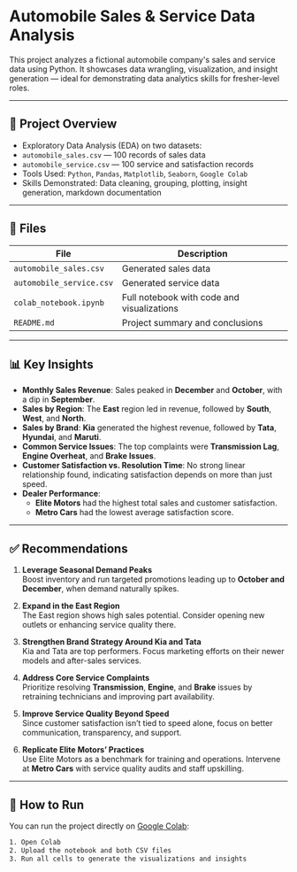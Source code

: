 # Automobile Sales & Service Data Analysis

This project analyzes a fictional automobile company's sales and service data using Python. It showcases data wrangling, visualization, and insight generation — ideal for demonstrating data analytics skills for fresher-level roles.

---

## 📁 Project Overview

-  Exploratory Data Analysis (EDA) on two datasets:
  - `automobile_sales.csv` — 100 records of sales data
  - `automobile_service.csv` — 100 service and satisfaction records
-  Tools Used: `Python`, `Pandas`, `Matplotlib`, `Seaborn`, `Google Colab`
-  Skills Demonstrated: Data cleaning, grouping, plotting, insight generation, markdown documentation

---

## 📂 Files

| File | Description |
|------|-------------|
| `automobile_sales.csv` | Generated sales data |
| `automobile_service.csv` | Generated service data |
| `colab_notebook.ipynb` | Full notebook with code and visualizations |
| `README.md` | Project summary and conclusions |

---

## 📊 Key Insights

- **Monthly Sales Revenue**: Sales peaked in **December** and **October**, with a dip in **September**.
- **Sales by Region**: The **East** region led in revenue, followed by **South**, **West**, and **North**.
- **Sales by Brand**: **Kia** generated the highest revenue, followed by **Tata**, **Hyundai**, and **Maruti**.
- **Common Service Issues**: The top complaints were **Transmission Lag**, **Engine Overheat**, and **Brake Issues**.
- **Customer Satisfaction vs. Resolution Time**: No strong linear relationship found, indicating satisfaction depends on more than just speed.
- **Dealer Performance**:
  - **Elite Motors** had the highest total sales and customer satisfaction.
  - **Metro Cars** had the lowest average satisfaction score.

---

## ✅ Recommendations

1. **Leverage Seasonal Demand Peaks**  
   Boost inventory and run targeted promotions leading up to **October and December**, when demand naturally spikes.

2. **Expand in the East Region**  
   The East region shows high sales potential. Consider opening new outlets or enhancing service quality there.

3. **Strengthen Brand Strategy Around Kia and Tata**  
   Kia and Tata are top performers. Focus marketing efforts on their newer models and after-sales services.

4. **Address Core Service Complaints**  
   Prioritize resolving **Transmission**, **Engine**, and **Brake** issues by retraining technicians and improving part availability.

5. **Improve Service Quality Beyond Speed**  
   Since customer satisfaction isn’t tied to speed alone, focus on better communication, transparency, and support.

6. **Replicate Elite Motors’ Practices**  
   Use Elite Motors as a benchmark for training and operations. Intervene at **Metro Cars** with service quality audits and staff upskilling.

---

## 📌 How to Run

You can run the project directly on [Google Colab](https://colab.research.google.com):

```bash
1. Open Colab
2. Upload the notebook and both CSV files
3. Run all cells to generate the visualizations and insights
